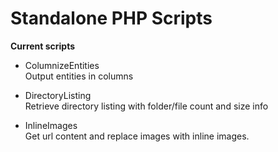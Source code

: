 Standalone PHP Scripts
======================

**Current scripts**
- ColumnizeEntities<br />
  Output entities in columns

- DirectoryListing<br />
  Retrieve directory listing with folder/file count and size info

- InlineImages<br />
  Get url content and replace images with inline images.